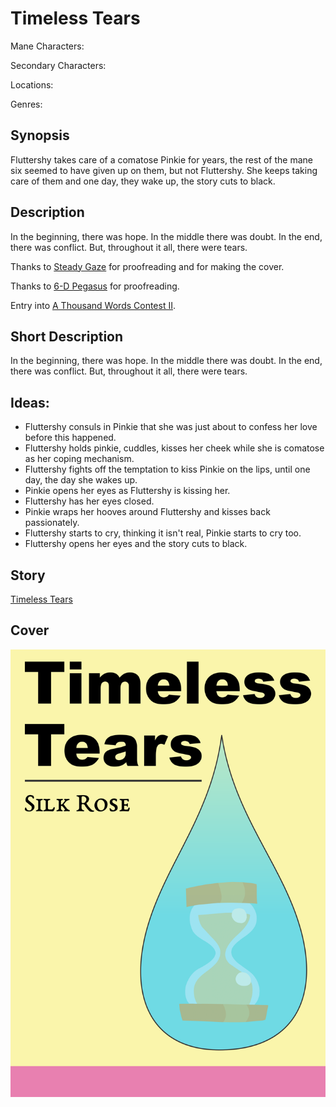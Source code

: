 # Timeless Tears

Mane Characters: 

Secondary Characters: 

Locations: 

Genres:

## Synopsis
Fluttershy takes care of a comatose Pinkie for years, the rest of the mane six seemed to have given up on them, but not Fluttershy. She keeps taking care of them and one day, they wake up, the story cuts to black.

## Description
In the beginning, there was hope. In the middle there was doubt. In the end, there was conflict. But, throughout it all, there were tears.

Thanks to [Steady Gaze](https://www.fimfiction.net/user/481974/Steady+Gaze) for proofreading and for making the cover.

Thanks to [6-D Pegasus](https://www.fimfiction.net/user/293755/6-D+Pegasus) for proofreading.

Entry into [A Thousand Words Contest II](https://www.fimfiction.net/group/216361/a-thousand-words/thread/517645/a-thousand-words-contest-ii-2023-may-29-jul-30).

## Short Description
In the beginning, there was hope. In the middle there was doubt. In the end, there was conflict. But, throughout it all, there were tears.

## Ideas:
- Fluttershy consuls in Pinkie that she was just about to confess her love before this happened.
- Fluttershy holds pinkie, cuddles, kisses her cheek while she is comatose as her coping mechanism.
- Fluttershy fights off the temptation to kiss Pinkie on the lips, until one day, the day she wakes up.
- Pinkie opens her eyes as Fluttershy is kissing her.
- Fluttershy has her eyes closed. 
- Pinkie wraps her hooves around Fluttershy and kisses back passionately.
- Fluttershy starts to cry, thinking it isn't real, Pinkie starts to cry too.
- Fluttershy opens her eyes and the story cuts to black.

## Story
[Timeless Tears](./timeless-tears.md)

## Cover
![cover](./cover.png)